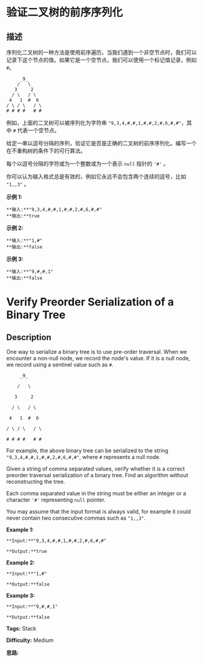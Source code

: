 # 验证二叉树的前序序列化

## 描述

序列化二叉树的一种方法是使用前序遍历。当我们遇到一个非空节点时，我们可以记录下这个节点的值。如果它是一个空节点，我们可以使用一个标记值记录，例如 `#`。

    
    
         _9_
        /   \
       3     2
      / \   / \
     4   1  #  6
    / \ / \   / \
    # # # #   # #
    

例如，上面的二叉树可以被序列化为字符串 `"9,3,4,#,#,1,#,#,2,#,6,#,#"`，其中 `#` 代表一个空节点。

给定一串以逗号分隔的序列，验证它是否是正确的二叉树的前序序列化。编写一个在不重构树的条件下的可行算法。

每个以逗号分隔的字符或为一个整数或为一个表示 `null` 指针的 `'#'` 。

你可以认为输入格式总是有效的，例如它永远不会包含两个连续的逗号，比如 `"1,,3"` 。

**示例 1:**

    
    
    **输入:**"9,3,4,#,#,1,#,#,2,#,6,#,#"
    **输出:**true

**示例  2:**

    
    
    **输入:**"1,#"
    **输出:**false
    

**示例 3:**

    
    
    **输入:**"9,#,#,1"
    **输出:**false



# Verify Preorder Serialization of a Binary Tree

## Description



One way to serialize a binary tree is to use pre-order traversal. When we encounter a non-null node, we record the node's value. If it is a null node, we record using a sentinel value such as `#`.

    
    
         _9_
        /   \
       3     2
      / \   / \
     4   1  #  6
    / \ / \   / \
    # # # #   # #
    

For example, the above binary tree can be serialized to the string `"9,3,4,#,#,1,#,#,2,#,6,#,#"`, where `#` represents a null node.

Given a string of comma separated values, verify whether it is a correct preorder traversal serialization of a binary tree. Find an algorithm without reconstructing the tree.

Each comma separated value in the string must be either an integer or a character `'#'` representing `null` pointer.

You may assume that the input format is always valid, for example it could never contain two consecutive commas such as `"1,,3"`.

**Example 1:**

    
    
    **Input:**"9,3,4,#,#,1,#,#,2,#,6,#,#"
    **Output:**true

**Example 2:**

    
    
    **Input:**"1,#"
    **Output:**false
    

**Example 3:**

    
    
    **Input:**"9,#,#,1"
    **Output:**false


**Tags:** Stack

**Difficulty:** Medium

**思路:**
